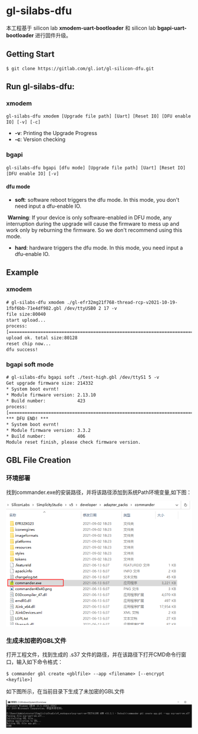 # gl-silabs-dfu

本工程基于 silicon lab **xmodem-uart-bootloader** 和 silicon lab **bgapi-uart-bootloader** 进行固件升级。



## Getting Start

```shell
$ git clone https://gitlab.com/gl.iot/gl-silicon-dfu.git
```



## Run gl-silabs-dfu:

### xmodem 

```shell
gl-silabs-dfu xmodem [Upgrade file path] [Uart] [Reset IO] [DFU enable IO] [-v] [-c]
```

- **-v**: Printing the Upgrade Progress
- **-c**: Version checking

### bgapi

```
gl-silabs-dfu bgapi [dfu mode] [Upgrade file path] [Uart] [Reset IO] [DFU enable IO] [-v]
```

#### dfu mode

- **soft**: software reboot triggers the dfu mode. In this mode, you don't need input a dfu-enable IO.

​		**Warning**: If your device is only software-enabled in DFU mode, any interruption during the upgrade will cause the firmware to mess up and work only by reburning the firmware. So we don't recommend using this mode.

- **hard**: hardware triggers the dfu mode. In this mode, you need input a dfu-enable IO.



## Example

### xmodem

```shell
# gl-silabs-dfu xmodem ./gl-efr32mg21f768-thread-rcp-v2021-10-19-1fbf6bb-71e4df982.gbl /dev/ttyUSB0 2 17 -v
file size:80040
start upload...
process:[====================================================================================================>]100% 
upload ok. total size:80128
reset chip now...
dfu success!
```

### bgapi soft mode

```shell
# gl-silabs-dfu bgapi soft ./test-high.gbl /dev/ttyS1 5 -v
Get upgrade firmware size: 214332
* System boot evrnt!
* Module firmware version: 2.13.10
* Build number:            423
process:[====================================================================================================>]99% *** DFU END! ***
* System boot evrnt!
* Module firmware version: 3.3.2
* Build number:            406
Module reset finish, please check firmware version.
```



## GBL File Creation

### 环境部署
找到commander.exe的安装路径，并将该路径添加到系统Path环境变量,如下图：

![avatar](doc/img/commander路径.png)


### 生成未加密的GBL文件
打开工程文件，找到生成的 .s37 文件的路径，并在该路径下打开CMD命令行窗口，输入如下命令格式：

```shell
$ commander gbl create <gblfile> --app <filename> [--encrypt <keyfile>]
```

如下图所示，在当前目录下生成了未加密的GBL文件

![avatar](doc/img/gbl文件生成.png)